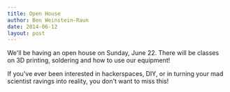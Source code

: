 ```yaml
---
title: Open House
author: Ben Weinstein-Raun
date: 2014-06-12
layout: post
---
```


We'll be having an open house on Sunday, June 22. There will be classes on 3D printing, soldering and how to use our equipment!

If you've ever been interested in hackerspaces, DIY, or in turning your mad scientist ravings into reality, you don't want to miss this!
